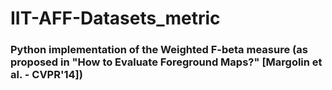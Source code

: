# IIT-AFF-Datasets_metric

### Python implementation of the Weighted F-beta measure (as proposed in "How to Evaluate Foreground Maps?" [Margolin et al. - CVPR'14])
